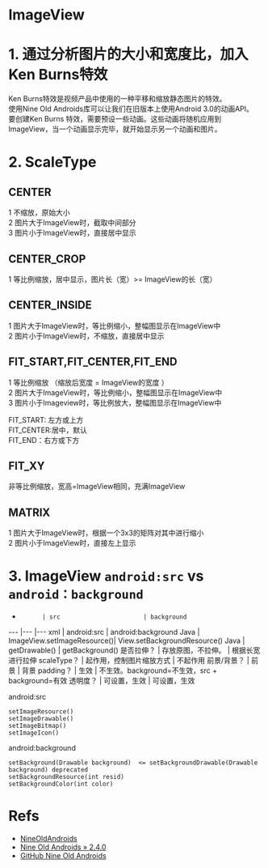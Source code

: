 # ImageView

# 1. 通过分析图片的大小和宽度比，加入Ken Burns特效

Ken Burns特效是视频产品中使用的一种平移和缩放静态图片的特效。     
使用Nine Old Androids库可以让我们在旧版本上使用Android 3.0的动画API。  
要创建Ken Burns 特效，需要预设一些动画。这些动画将随机应用到ImageView，当一个动画显示完毕，就开始显示另一个动画和图片。

# 2. ScaleType

## CENTER
1 不缩放，原始大小  
2 图片大于ImageView时，截取中间部分  
3 图片小于ImageView时，直接居中显示  

## CENTER_CROP
1 等比例缩放，居中显示，图片长（宽）>= ImageView的长（宽）  

## CENTER_INSIDE
1 图片大于ImageView时，等比例缩小，整幅图显示在ImageView中  
2 图片小于ImageView时，不缩放，直接居中显示

## FIT_START,FIT_CENTER,FIT_END
1 等比例缩放 （缩放后宽度 = ImageView的宽度 ）  
2 图片大于ImageView时，等比例缩小，整幅图显示在ImageView中  
3 图片小于Imageview时，等比例放大，整幅图显示在ImageView中  

FIT_START:	左方或上方  
FIT_CENTER:居中，默认  
FIT_END：右方或下方  
	
## FIT_XY
非等比例缩放，宽高=ImageView相同，充满ImageView

## MATRIX
1 图片大于ImageView时，根据一个3x3的矩阵对其中进行缩小  
2 图片小于ImageView时，直接左上显示  

# 3. ImageView `android:src` vs `android：background`

-           | src                       | background
---         |---                        |---
xml         | android:src               | android:background
Java        | ImageView.setImageResource()| View.setBackgroundResource()
Java        | getDrawable()             | getBackground()
是否拉伸？  | 存放原图，不拉伸。        | 根据长宽进行拉伸
scaleType？ | 起作用，控制图片缩放方式  | 不起作用
前景/背景？ | 前景                      | 背景
padding？   | 生效                      | 不生效。background=不生效，src + background=有效
透明度？    | 可设置，生效              | 可设置，生效



android:src
```
setImageResource()
setImageDrawable()
setImageBitmap()
setImageIcon()
```

android:background
```
setBackground(Drawable background)  <= setBackgroundDrawable(Drawable background) deprecated
setBackgroundResource(int resid)
setBackgroundColor(int color)
```

# Refs
- [NineOldAndroids](http://nineoldandroids.com/)
- [Nine Old Androids » 2.4.0](https://mvnrepository.com/artifact/com.nineoldandroids/library/2.4.0)
- [GitHub Nine Old Androids](https://github.com/JakeWharton/NineOldAndroids)